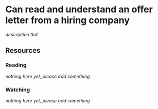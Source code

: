 # Can read and understand an offer letter from a hiring company

_description tbd_

## Resources

### Reading

_nothing here yet, please add something_

### Watching

_nothing here yet, please add something_
